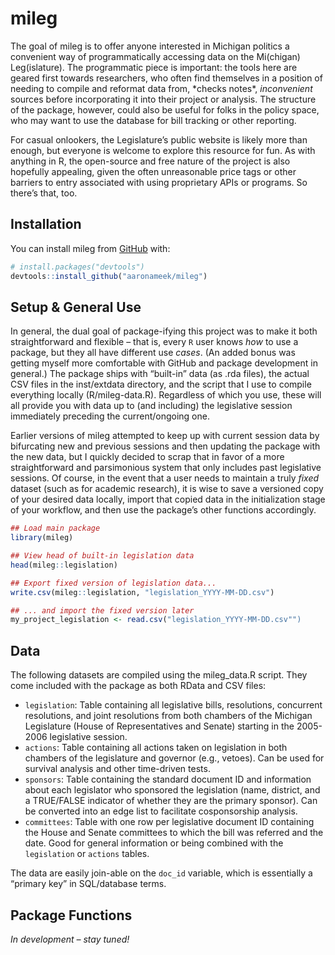 
<!-- README.md is generated from README.Rmd. Please edit that file -->

# mileg

<!-- badges: start -->

<!-- badges: end -->

The goal of mileg is to offer anyone interested in Michigan politics a
convenient way of programmatically accessing data on the Mi(chigan)
Leg(islature). The programmatic piece is important: the tools here are
geared first towards researchers, who often find themselves in a
position of needing to compile and reformat data from, \*checks notes\*,
*inconvenient* sources before incorporating it into their project or
analysis. The structure of the package, however, could also be useful
for folks in the policy space, who may want to use the database for bill
tracking or other reporting.

For casual onlookers, the Legislature’s public website is likely more
than enough, but everyone is welcome to explore this resource for fun.
As with anything in R, the open-source and free nature of the project is
also hopefully appealing, given the often unreasonable price tags or
other barriers to entry associated with using proprietary APIs or
programs. So there’s that, too.

## Installation

You can install mileg from [GitHub](https://github.com/) with:

``` r
# install.packages("devtools")
devtools::install_github("aaronameek/mileg")
```

## Setup & General Use

In general, the dual goal of package-ifying this project was to make it
both straightforward and flexible – that is, every `R` user knows *how*
to use a package, but they all have different use *cases*. (An added
bonus was getting myself more comfortable with GitHub and package
development in general.) The package ships with “built-in” data (as .rda
files), the actual CSV files in the inst/extdata directory, and the
script that I use to compile everything locally (R/mileg-data.R).
Regardless of which you use, these will all provide you with data up to
(and including) the legislative session immediately preceding the
current/ongoing one.

Earlier versions of mileg attempted to keep up with current session data
by bifurcating new and previous sessions and then updating the package
with the new data, but I quickly decided to scrap that in favor of a
more straightforward and parsimonious system that only includes past
legislative sessions. Of course, in the event that a user needs to
maintain a truly *fixed* dataset (such as for academic research), it is
wise to save a versioned copy of your desired data locally, import that
copied data in the initialization stage of your workflow, and then use
the package’s other functions accordingly.

``` r
## Load main package
library(mileg)

## View head of built-in legislation data
head(mileg::legislation)

## Export fixed version of legislation data...
write.csv(mileg::legislation, "legislation_YYYY-MM-DD.csv")

## ... and import the fixed version later
my_project_legislation <- read.csv("legislation_YYYY-MM-DD.csv"")
```

## Data

The following datasets are compiled using the mileg_data.R script. They
come included with the package as both RData and CSV files:

- `legislation`: Table containing all legislative bills, resolutions,
  concurrent resolutions, and joint resolutions from both chambers of
  the Michigan Legislature (House of Representatives and Senate)
  starting in the 2005-2006 legislative session.
- `actions`: Table containing all actions taken on legislation in both
  chambers of the legislature and governor (e.g., vetoes). Can be used
  for survival analysis and other time-driven tests.
- `sponsors`: Table containing the standard document ID and information
  about each legislator who sponsored the legislation (name, district,
  and a TRUE/FALSE indicator of whether they are the primary sponsor).
  Can be converted into an edge list to facilitate cosponsorship
  analysis.
- `committees`: Table with one row per legislative document ID
  containing the House and Senate committees to which the bill was
  referred and the date. Good for general information or being combined
  with the `legislation` or `actions` tables.

The data are easily join-able on the `doc_id` variable, which is
essentially a “primary key” in SQL/database terms.

## Package Functions

*In development – stay tuned!*
